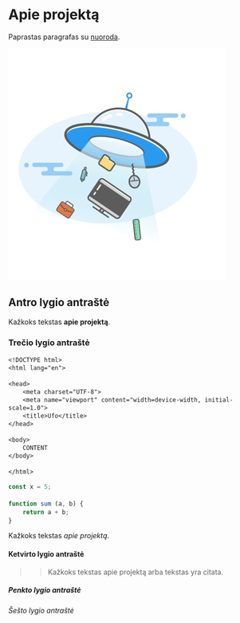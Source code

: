 # Apie projektą

Paprastas paragrafas su [nuoroda](https://example.com).

![Ufo nuotrauka](img/ufo.jpg)

## Antro lygio antraštė

Kažkoks tekstas **apie projektą**.

### Trečio lygio antraštė

```
<!DOCTYPE html>
<html lang="en">

<head>
    <meta charset="UTF-8">
    <meta name="viewport" content="width=device-width, initial-scale=1.0">
    <title>Ufo</title>
</head>

<body>
    CONTENT
</body>

</html>
```

```js
const x = 5;

function sum (a, b) {
    return a + b;
}

```

Kažkoks tekstas _apie projektą_.

#### Ketvirto lygio antraštė

>> Kažkoks tekstas apie projektą arba tekstas yra citata.

##### Penkto lygio antraštė


###### Šešto lygio antraštė
